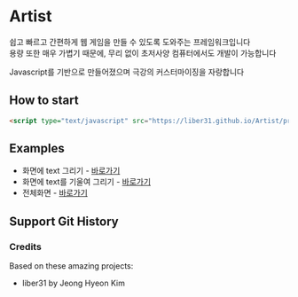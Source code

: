 # Artist

쉽고 빠르고 간편하게 웹 게임을 만들 수 있도록 도와주는 프레임워크입니다  
용량 또한 매우 가볍기 때문에, 무리 없이 초저사양 컴퓨터에서도 개발이 가능합니다

Javascript를 기반으로 만들어졌으며 극강의 커스터마이징을 자랑합니다

## How to start

```html
<script type="text/javascript" src="https://liber31.github.io/Artist/product/artist.js"></script>
```

## Examples

- 화면에 text 그리기 - [바로가기](https://liber31.github.io/Artist/product/text)
- 화면에 text를 기울여 그리기 - [바로가기](https://liber31.github.io/Artist/product/wave)
- 전체화면 - [바로가기](https://liber31.github.io/Artist/product/fullscreen)

## Support Git History

### Credits

Based on these amazing projects:

- liber31 by Jeong Hyeon Kim
